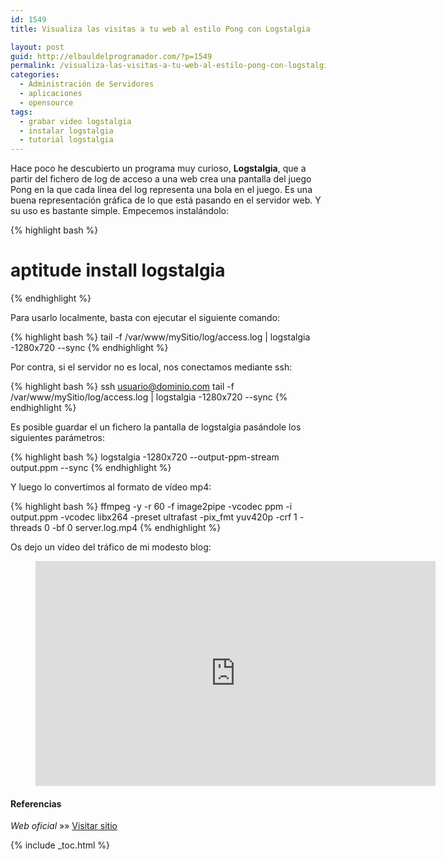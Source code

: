 ```yaml
---
id: 1549
title: Visualiza las visitas a tu web al estilo Pong con Logstalgia

layout: post
guid: http://elbauldelprogramador.com/?p=1549
permalink: /visualiza-las-visitas-a-tu-web-al-estilo-pong-con-logstalgia/
categories:
  - Administración de Servidores
  - aplicaciones
  - opensource
tags:
  - grabar video logstalgia
  - instalar logstalgia
  - tutorial logstalgia
---
```

Hace poco he descubierto un programa muy curioso, **Logstalgia**, que a partir del fichero de log de acceso a una web crea una pantalla del juego Pong en la que cada línea del log representa una bola en el juego. Es una buena representación gráfica de lo que está pasando en el servidor web. Y su uso es bastante simple. Empecemos instalándolo:

{% highlight bash %}
# aptitude install logstalgia
{% endhighlight %}

Para usarlo localmente, basta con ejecutar el siguiente comando:  

{% highlight bash %}
tail -f /var/www/mySitio/log/access.log | logstalgia -1280x720 --sync
{% endhighlight %}

Por contra, si el servidor no es local, nos conectamos mediante ssh:

{% highlight bash %}
ssh usuario@dominio.com tail -f /var/www/mySitio/log/access.log | logstalgia -1280x720 --sync
{% endhighlight %}

Es posible guardar el un fichero la pantalla de logstalgia pasándole los siguientes parámetros:

{% highlight bash %}
logstalgia -1280x720 --output-ppm-stream output.ppm --sync
{% endhighlight %}

Y luego lo convertimos al formato de vídeo mp4:

{% highlight bash %}
ffmpeg -y -r 60 -f image2pipe -vcodec ppm -i output.ppm -vcodec libx264 -preset ultrafast -pix_fmt yuv420p -crf 1 -threads 0 -bf 0 server.log.mp4
{% endhighlight %}

Os dejo un vídeo del tráfico de mi modesto blog:

<figure>
  <iframe width="640" height="360" src="https://www.youtube-nocookie.com/embed/5pzMBg_vvo8" frameborder="0" allowfullscreen></iframe>
</figure>

#### Referencias

*Web oficial* »» <a href="https://code.google.com/p/logstalgia/" target="_blank">Visitar sitio</a>


{% include _toc.html %}
